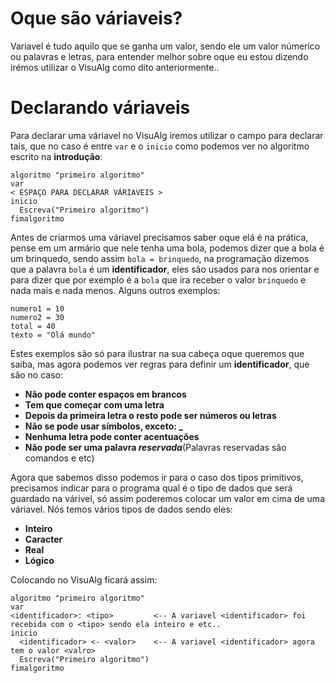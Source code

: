 # Oque são váriaveis?
Variavel é tudo aquilo que se ganha um valor, sendo ele um valor númerico ou palavras e letras, para entender melhor sobre oque eu estou dizendo irémos utilizar o VisuAlg como dito anteriormente..
# Declarando váriaveis
Para declarar uma váriavel no VisuAlg iremos utilizar o campo para declarar tais, que no caso é entre `var` e o `inicio` como podemos ver no algoritmo escrito na **introdução**:

```
algoritmo "primeiro algoritmo"
var
< ESPAÇO PARA DECLARAR VÁRIAVEIS >
inicio
  Escreva("Primeiro algoritmo")
fimalgoritmo
```

Antes de criarmos uma váriavel precisamos saber oque elá é na prática, pense em um armário que nele tenha uma bola, podemos dizer que a bola é um brinquedo, sendo assim `bola = brinquedo`, na programação dizemos que a palavra `bola` é um **identificador**, eles são usados para nos orientar e para dizer que por exemplo é a `bola` que ira receber o valor `brinquedo` e nada mais e nada menos. Alguns outros exemplos:

```
numero1 = 10
numero2 = 30
total = 40
texto = "Olá mundo"
```

Estes exemplos são só para ilustrar na sua cabeça oque queremos que saiba, mas agora podemos ver regras para definir um **identificador**, que são no caso:

- **Não pode conter espaços em brancos**
- **Tem que começar com uma letra**
- **Depois da primeira letra o resto pode ser números ou letras**
- **Não se pode usar símbolos, exceto: _**
- **Nenhuma letra pode conter acentuações**
- **Não pode ser uma palavra _reservada_**(Palavras reservadas são comandos e etc)

Agora que sabemos disso podemos ir para o caso dos tipos primitivos, precisamos indicar para o programa qual é o tipo de dados que será guardado na várivel, só assim poderemos colocar um valor em cima de uma váriavel. Nós temos vários tipos de dados sendo eles:

- **Inteiro**
- **Caracter**
- **Real**
- **Lógico**

Colocando no VisuAlg ficará assim:

```
algoritmo "primeiro algoritmo"
var
<identificador>: <tipo>         <-- A variavel <identificador> foi recebida com o <tipo> sendo ela inteiro e etc..
inicio
  <identificador> <- <valor>    <-- A variavel <identificador> agora tem o valor <valro>
  Escreva("Primeiro algoritmo")
fimalgoritmo
```










